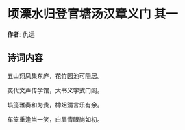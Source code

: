 # 顷溧水归登官塘汤汉章义门  其一

**作者**: 仇远

## 诗词内容

五山翔凤集东庐，花竹园池可隠居。

奕代文声传学馆，大书义字式门闾。

埙箎雅奏和为贵，樽俎清言乐有余。

车笠重逢当一笑，白眉青眼尚如初。

